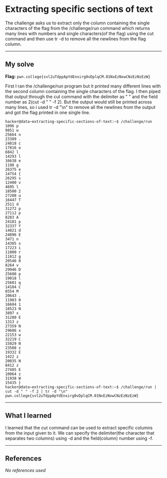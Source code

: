 # Extracting specific sections of text
The challenge asks us to extract only the column containing the single characters of the flag from the /challenge/run command which returns many lines with numbers and single characters(of the flag) using the cut command and then use tr -d to remove all the newlines from the flag column.
***

## My solve
**Flag:** `pwn.college{svl2uTdppApYdEnxirg0vDplqCM.01NxEzNxwCNzEzNzEzW}`

First I ran the /challenge/run program but it printed many different lines with the second column containing the single characters of the flag. I then piped that output through the cut command with the delimiter as " " and the field number as 2(cut -d " " -f 2). But the output would still be printed across many lines, so i used tr -d "\n" to remove all the newlines from the output and got the flag printed in one single line.
```
hacker@data~extracting-specific-sections-of-text:~$ /challenge/run
1096 p
9851 w
25664 n
23389 .
24818 c
17816 o
6842 l
14293 l
16638 e
1198 g
26375 e
14754 {
26295 s
12400 v
4695 l
18500 2
27208 u
16447 T
2511 d
31272 p
27112 p
8283 A
24181 p
32337 Y
14021 d
24096 E
3471 n
14305 x
17223 i
11000 r
11812 g
20546 0
8264 v
29946 D
25680 p
19018 l
25601 q
14184 C
8554 M
20643 .
11903 0
16684 1
18523 N
3897 x
31280 E
1313 z
27359 N
29606 x
22153 w
32219 C
15029 N
23508 z
19332 E
1422 z
20035 N
8412 z
27485 E
10064 z
31938 W
15435 }
hacker@data~extracting-specific-sections-of-text:~$ /challenge/run | cut -d " " -f 2 | tr -d "\n"
pwn.college{svl2uTdppApYdEnxirg0vDplqCM.01NxEzNxwCNzEzNzEzW}
```

***

## What I learned
I learned that the cut command can be used to extract specific columns from the input given to it. We can specify the delimiter(the character that separates two columns) using -d and the field(column) number using -f.

***

## References 
*No references used*